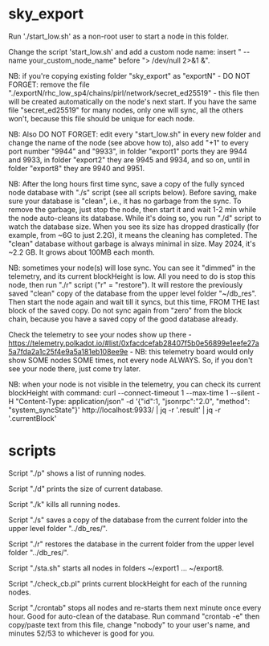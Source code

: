 # sky_export

Run './start_low.sh' as a non-root user to start a node in this folder.

Change the script 'start_low.sh' and add a custom node name: insert " --name your_custom_node_name" before "> /dev/null 2>&1 &".

NB: if you're copying existing folder "sky_export" as "exportN" - DO NOT FORGET: remove the file "./exportN/rhc_low_sp4/chains/pirl/network/secret_ed25519" - this file then will be created automatically on the node's next start. If you have the same file "secret_ed25519" for many nodes, only one will sync, all the others won't, because this file should be unique for each node.

NB: Also DO NOT FORGET: edit every "start_low.sh" in every new folder and change the name of the node (see above how to), also add "+1" to every port number "9944" and "9933", in folder "export1" ports they are 9944 and 9933, in folder "export2" they are 9945 and 9934, and so on, until in folder "export8" they are 9940 and 9951.

NB: After the long hours first time sync, save a copy of the fully synced node database with "./s" script (see all scripts below). Before saving, make sure your database is "clean", i.e., it has no garbage from the sync. To remove the garbage, just stop the node, then start it and wait 1-2 min while the node auto-cleans its database. While it's doing so, you run "./d" script to watch the database size. When you see its size has dropped drastically (for example, from ~6G to just 2.2G), it means the cleaning has completed. The "clean" database without garbage is always minimal in size. May 2024, it's ~2.2 GB. It grows about 100MB each month.

NB: sometimes your node(s) will lose sync. You can see it "dimmed" in the telemetry, and its current blockHeight is low. All you need to do is stop this node, then run "./r" script ("r" = "restore"). It will restore the previously saved "clean" copy of the database from the upper level folder "~/db_res". Then start the node again and wait till it syncs, but this time, FROM THE last block of the saved copy. Do not sync again from "zero" from the block chain, because you have a saved copy of the good database already.

Check the telemetry to see your nodes show up there -  https://telemetry.polkadot.io/#list/0xfacdcefab28407f5b0e56899e1eefe27a5a7fda2a1c25f4e9a5a181eb108ee9e - NB: this telemetry board would only show SOME nodes SOME times, not every node ALWAYS. So, if you don't see your node there, just come try later.

NB: when your node is not visible in the telemetry, you can check its current blockHeight with command: 
curl --connect-timeout 1 --max-time 1 --silent -H "Content-Type: application/json" -d '{"id":1, "jsonrpc":"2.0", "method": "system_syncState"}' http://localhost:9933/ | jq -r '.result' | jq -r '.currentBlock'

# scripts

Script "./p" shows a list of running nodes.

Script "./d" prints the size of current database.

Script "./k" kills all running nodes.

Script "./s" saves a copy of the database from the current folder into the upper level folder "../db_res/".

Script "./r" restores the database in the current folder from the upper level folder "../db_res/".

Script "./sta.sh" starts all nodes in folders ~/export1 ... ~/export8.

Script "./check_cb.pl" prints current blockHeight for each of the running nodes.

Script "./crontab" stops all nodes and re-starts them next minute once every hour. Good for auto-clean of the database. Run command "crontab -e" then copy/paste text from this file, change "nobody" to your user's name, and minutes 52/53 to whichever is good for you.
